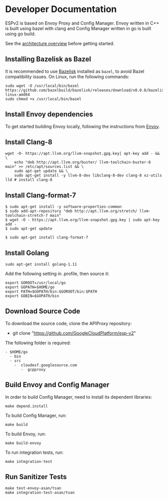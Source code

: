 # Developer Documentation

ESPv2 is based on Envoy Proxy and Config Manager. Envoy written in C++ is
built using bazel with clang and Config Manager written in go is built using go build.

See the [architecture overview](doc/architecture.md) before getting started.

## Installing Bazelisk as Bazel

It is recommended to use [Bazelisk](https://github.com/bazelbuild/bazelisk) installed as `bazel`, to avoid Bazel compatibility issues.
On Linux, run the following commands:

```
sudo wget -O /usr/local/bin/bazel https://github.com/bazelbuild/bazelisk/releases/download/v0.0.8/bazelisk-linux-amd64
sudo chmod +x /usr/local/bin/bazel
```

## Install Envoy dependencies

To get started building Envoy locally, following the instructions from [Envoy](https://github.com/envoyproxy/envoy/blob/master/bazel/README.md#quick-start-bazel-build-for-developers).

## Install Clang-8

```
wget -O- https://apt.llvm.org/llvm-snapshot.gpg.key| apt-key add - && \
    echo "deb http://apt.llvm.org/buster/ llvm-toolchain-buster-8 main" >> /etc/apt/sources.list && \
    sudo apt-get update && \
    sudo apt-get install -y llvm-8-dev libclang-8-dev clang-8 xz-utils lld # install clang-8
```

## Install Clang-format-7

```
$ sudo apt-get install -y software-properties-common
$ sudo add-apt-repository "deb http://apt.llvm.org/stretch/ llvm-toolchain-stretch-7 main"
$ wget -O - https://apt.llvm.org/llvm-snapshot.gpg.key | sudo apt-key add -
$ sudo apt-get update

$ sudo apt-get install clang-format-7
```

## Install Golang

```
sudo apt-get install golang-1.11
```

Add the following setting in .profile, then source it:

```
export GOROOT=/usr/local/go
export GOPATH=$HOME/go
export PATH=$GOPATH/bin:$GOROOT/bin:$PATH
export GOBIN=$GOPATH/bin
```

## Download Source Code

To download the source code, clone the APIProxy repository:

* git clone  "https://github.com/GoogleCloudPlatform/esp-v2"

The following folder is required:

```
- $HOME/go
  - bin
  - src
    -  cloudesf.googlesource.com
       -  gcpproxy
```

## Build Envoy and Config Manager

In order to build Config Manager, need to install its dependent libraries:

```
make depend.install
```

To build Config Manager, run:

```
make build
```

To build Envoy, run:

```
make build-envoy
```

To run integration tests, run:

```
make integration-test
```

## Run Sanitizer Tests

```
make test-envoy-asan/tsan
make integration-test-asan/tsan
```